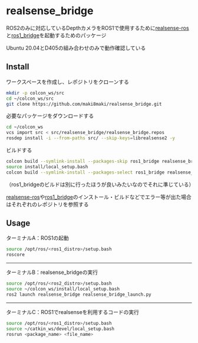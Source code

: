# realsense_bridge

ROS2のみに対応しているDepthカメラをROS1で使用するために[realsense-ros](https://github.com/IntelRealSense/realsense-ros)と[ros1_bridge](https://github.com/ros2/ros1_bridge)を起動するためのパッケージ

Ubuntu 20.04とD405の組み合わせのみで動作確認している

## Install

ワークスペースを作成し、レポジトリをクローンする

```bash
mkdir -p colcon_ws/src
cd ~/colcon_ws/src
git clone https://github.com/maki8maki/realsense_bridge.git
```

必要なパッケージをダウンロードする

```bash
cd ~/colcon_ws
vcs import src < src/realsense_bridge/realsense_bridge.repos
rosdep install -i --from-paths src/ --skip-keys=librealsense2 -y
```

ビルドする

```bash
colcon build --symlink-install --packages-skip ros1_bridge realsense_bridge
source install/local_setup.bash
colcon build --symlink-install --packages-select ros1_bridge realsense_bridge --cmake-force-configure
```

（ros1_bridgeのビルドは別に行ったほうが良いみたいなのでそれに準じている）

[realsense-ros](https://github.com/IntelRealSense/realsense-ros)や[ros1_bridge](https://github.com/ros2/ros1_bridge)のインストール・ビルドなどでエラー等が出た場合はそれぞれのレポジトリを参照する

## Usage

ターミナルA：ROS1の起動

```bash
source /opt/ros/<ros1_distro>/setup.bash
roscore
```
---

ターミナルB：realsense_bridgeの実行

```bash
source /opt/ros/<ros2_distro>/setup.bash
source ~/colcon_ws/install/local_setup.bash
ros2 launch realsense_bridge realsense_bridge_launch.py
```

---

ターミナルC：ROS1でrealsenseを利用するコードの実行

```bash
source /opt/ros/<ros1_distro>/setup.bash
source ~/catkin_ws/devel/local_setup.bash
rosrun <package_name> <file_name>
```

